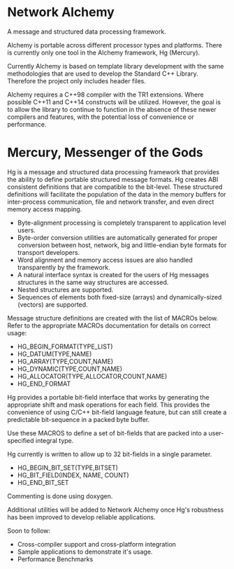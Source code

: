 Network Alchemy
========================================================
A message and structured data processing framework. 

Alchemy is portable across different processor types and platforms. 
There is currently only one tool in the Alchemy framework, Hg (Mercury).

Currently Alchemy is based on template library development with
the same methodologies that are used to develop the Standard C++ Library.
Therefore the project only includes header files.

Alchemy requires a C++98 compiler with the TR1 extensions.
Where possible C++11 and C++14 constructs will be utilized.
However, the goal is to allow the library to continue to function
in the absence of these newer compilers and features, with the
potential loss of convenience or performance. 


Mercury, Messenger of the Gods
==============================

Hg is a message and structured data processing framework that
provides the ability to define portable structured message
formats. Hg creates ABI consistent definitions that are compatible
to the bit-level. These structured definitions will facilitate the 
population of the data in the memory buffers for inter-process communication, 
file and network transfer, and even direct memory access mapping.

* Byte-alignment processing is completely transparent to application level
users. 
* Byte-order conversion utilities are automatically generated for 
proper conversion between host, network, big and little-endian 
byte formats for transport developers. 
* Word alignment and memory access issues are also handled transparently
by the framework. 
* A natural interface syntax is created for the users of Hg messages
structures in the same way structures are accessed. 
* Nested structures are supported.
* Sequences of elements both fixed-size (arrays) and dynamically-sized (vectors)
are supported.

Message structure definitions are created with the list of MACROs below.
Refer to the appropriate MACROs documentation for details on correct
usage:

  - HG_BEGIN_FORMAT(TYPE_LIST)
  -   HG_DATUM(TYPE,NAME)
  -   HG_ARRAY(TYPE,COUNT,NAME)
  -   HG_DYNAMIC(TYPE,COUNT,NAME)
  -   HG_ALLOCATOR(TYPE,ALLOCATOR,COUNT,NAME)
  - HG_END_FORMAT

Hg provides a portable bit-field interface that works by generating the
appropriate shift and mask operations for each field. This provides the 
convenience of using C/C++ bit-field language feature, but can still
create a predictable bit-sequence in a packed byte buffer.

Use these MACROS to define a set of bit-fields that are packed 
into a user-specified integral type.

Hg currently is written to allow up to 32 bit-fields in a single parameter.

  - HG_BEGIN_BIT_SET(TYPE,BITSET)
  -   HG_BIT_FIELD(INDEX, NAME, COUNT)
  - HG_END_BIT_SET


Commenting is done using doxygen.

Additional utilities will be added to Network Alchemy once Hg's robustness
has been improved to develop reliable applications.


Soon to follow:
 * Cross-compiler support and cross-platform integration
 * Sample applications to demonstrate it's usage.
 * Performance Benchmarks
 
